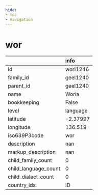 ```yaml
---
hide:
- toc
- navigation
---
```

# wor
|                      | info     |
|:---------------------|:---------|
| id                   | wori1246 |
| family_id            | geel1240 |
| parent_id            | geel1240 |
| name                 | Woria    |
| bookkeeping          | False    |
| level                | language |
| latitude             | -2.37997 |
| longitude            | 136.519  |
| iso639P3code         | wor      |
| description          | nan      |
| markup_description   | nan      |
| child_family_count   | 0        |
| child_language_count | 0        |
| child_dialect_count  | 0        |
| country_ids          | ID       |